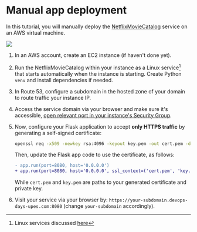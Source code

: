 # Manual app deployment

In this tutorial, you will manually deploy the [NetflixMovieCatalog][NetflixMovieCatalog] service on an AWS virtual machine.

![][deployment_diagram]

1. In an AWS account, create an EC2 instance (if haven't done yet).
2. Run the NetflixMovieCatalog within your instance as a Linux service[^1] that starts automatically when the instance is starting. Create Python `venv` and install dependencies if needed.
3. In Route 53, configure a subdomain in the hosted zone of your domain to route traffic your instance IP.
4. Access the service domain via your browser and make sure it's accessible, [open relevant port in your instance's Security Group](https://docs.aws.amazon.com/vpc/latest/userguide/working-with-security-group-rules.html). 
5. Now, configure your Flask application to accept **only HTTPS traffic** by generating a self-signed certificate:
   ```bash
   openssl req -x509 -newkey rsa:4096 -keyout key.pem -out cert.pem -days 365 -nodes
   ```
   
   Then, update the Flask app code to use the certificate, as follows:

   ```diff
   - app.run(port=8080, host='0.0.0.0')
   + app.run(port=8080, host='0.0.0.0', ssl_context=('cert.pem', 'key.pem'))
   ```
   
   While `cert.pem` and `key.pem` are paths to your generated certificate and private key. 
6. Visit your service via your browser by: `https://your-subdomain.devops-days-upes.com:8080` (change `your-subdomain` accordingly).


[NetflixMovieCatalog]: https://github.com/exit-zero-academy/NetflixMovieCatalog.git
[deployment_diagram]: https://alonitac.github.io/DevOpsBootcampUPES24/img/deployment_diagram.png

[^1]: Linux services discussed [here](linux_processes.md#services)
